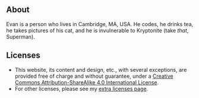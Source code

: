 ## About
Evan is a person who lives in Cambridge, MA, USA. He codes, he drinks tea, he takes pictures of his cat, and he is invulnerable to Kryptonite (take *that*, Superman).

## Licenses
* This website, its content and design, etc., with several exceptions, are provided free of charge and without guarantee, under a [Creative Commons Attribution-ShareAlike 4.0 International License](http://creativecommons.org/licenses/by-sa/4.0/).
* For other licenses, please see my [extra licenses page](https://emoulson.github.io/NOTICE/).
